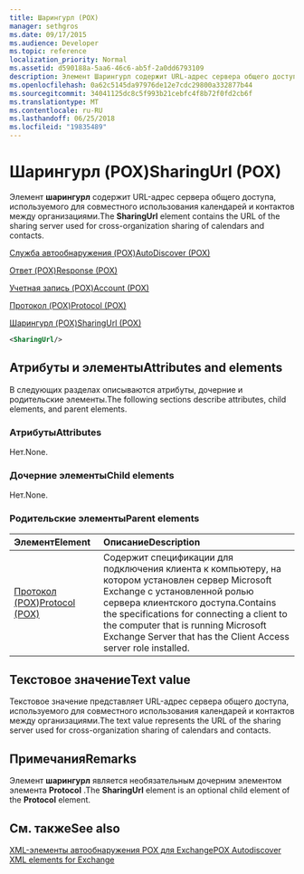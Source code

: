 ```yaml
---
title: Шарингурл (POX)
manager: sethgros
ms.date: 09/17/2015
ms.audience: Developer
ms.topic: reference
localization_priority: Normal
ms.assetid: d590188a-5aa6-46c6-ab5f-2a0dd6793109
description: Элемент Шарингурл содержит URL-адрес сервера общего доступа, используемого для совместного использования календарей и контактов между организациями.
ms.openlocfilehash: 0a62c5145da97976de12e7cdc29800a332877b44
ms.sourcegitcommit: 34041125dc8c5f993b21cebfc4f8b72f0fd2cb6f
ms.translationtype: MT
ms.contentlocale: ru-RU
ms.lasthandoff: 06/25/2018
ms.locfileid: "19835489"
---
```

# <a name="sharingurl-pox"></a><span data-ttu-id="cd62d-103">Шарингурл (POX)</span><span class="sxs-lookup"><span data-stu-id="cd62d-103">SharingUrl (POX)</span></span>

<span data-ttu-id="cd62d-104">Элемент **шарингурл** содержит URL-адрес сервера общего доступа, используемого для совместного использования календарей и контактов между организациями.</span><span class="sxs-lookup"><span data-stu-id="cd62d-104">The **SharingUrl** element contains the URL of the sharing server used for cross-organization sharing of calendars and contacts.</span></span> 
  
[<span data-ttu-id="cd62d-105">Служба автообнаружения (POX)</span><span class="sxs-lookup"><span data-stu-id="cd62d-105">AutoDiscover (POX)</span></span>](autodiscover-pox.md)
  
[<span data-ttu-id="cd62d-106">Ответ (POX)</span><span class="sxs-lookup"><span data-stu-id="cd62d-106">Response (POX)</span></span>](response-pox.md)
  
[<span data-ttu-id="cd62d-107">Учетная запись (POX)</span><span class="sxs-lookup"><span data-stu-id="cd62d-107">Account (POX)</span></span>](account-pox.md)
  
[<span data-ttu-id="cd62d-108">Протокол (POX)</span><span class="sxs-lookup"><span data-stu-id="cd62d-108">Protocol (POX)</span></span>](protocol-pox.md)
  
[<span data-ttu-id="cd62d-109">Шарингурл (POX)</span><span class="sxs-lookup"><span data-stu-id="cd62d-109">SharingUrl (POX)</span></span>](sharingurl-pox.md)
  
```XML
<SharingUrl/>
```

## <a name="attributes-and-elements"></a><span data-ttu-id="cd62d-110">Атрибуты и элементы</span><span class="sxs-lookup"><span data-stu-id="cd62d-110">Attributes and elements</span></span>

<span data-ttu-id="cd62d-111">В следующих разделах описываются атрибуты, дочерние и родительские элементы.</span><span class="sxs-lookup"><span data-stu-id="cd62d-111">The following sections describe attributes, child elements, and parent elements.</span></span>
  
### <a name="attributes"></a><span data-ttu-id="cd62d-112">Атрибуты</span><span class="sxs-lookup"><span data-stu-id="cd62d-112">Attributes</span></span>

<span data-ttu-id="cd62d-113">Нет.</span><span class="sxs-lookup"><span data-stu-id="cd62d-113">None.</span></span>
  
### <a name="child-elements"></a><span data-ttu-id="cd62d-114">Дочерние элементы</span><span class="sxs-lookup"><span data-stu-id="cd62d-114">Child elements</span></span>

<span data-ttu-id="cd62d-115">Нет.</span><span class="sxs-lookup"><span data-stu-id="cd62d-115">None.</span></span>
  
### <a name="parent-elements"></a><span data-ttu-id="cd62d-116">Родительские элементы</span><span class="sxs-lookup"><span data-stu-id="cd62d-116">Parent elements</span></span>

|<span data-ttu-id="cd62d-117">**Элемент**</span><span class="sxs-lookup"><span data-stu-id="cd62d-117">**Element**</span></span>|<span data-ttu-id="cd62d-118">**Описание**</span><span class="sxs-lookup"><span data-stu-id="cd62d-118">**Description**</span></span>|
|:-----|:-----|
|[<span data-ttu-id="cd62d-119">Протокол (POX)</span><span class="sxs-lookup"><span data-stu-id="cd62d-119">Protocol (POX)</span></span>](protocol-pox.md) <br/> |<span data-ttu-id="cd62d-120">Содержит спецификации для подключения клиента к компьютеру, на котором установлен сервер Microsoft Exchange с установленной ролью сервера клиентского доступа.</span><span class="sxs-lookup"><span data-stu-id="cd62d-120">Contains the specifications for connecting a client to the computer that is running Microsoft Exchange Server that has the Client Access server role installed.</span></span>  <br/> |
   
## <a name="text-value"></a><span data-ttu-id="cd62d-121">Текстовое значение</span><span class="sxs-lookup"><span data-stu-id="cd62d-121">Text value</span></span>

<span data-ttu-id="cd62d-122">Текстовое значение представляет URL-адрес сервера общего доступа, используемого для совместного использования календарей и контактов между организациями.</span><span class="sxs-lookup"><span data-stu-id="cd62d-122">The text value represents the URL of the sharing server used for cross-organization sharing of calendars and contacts.</span></span>
  
## <a name="remarks"></a><span data-ttu-id="cd62d-123">Примечания</span><span class="sxs-lookup"><span data-stu-id="cd62d-123">Remarks</span></span>

<span data-ttu-id="cd62d-124">Элемент **шарингурл** является необязательным дочерним элементом элемента **Protocol** .</span><span class="sxs-lookup"><span data-stu-id="cd62d-124">The **SharingUrl** element is an optional child element of the **Protocol** element.</span></span> 
  
## <a name="see-also"></a><span data-ttu-id="cd62d-125">См. также</span><span class="sxs-lookup"><span data-stu-id="cd62d-125">See also</span></span>



[<span data-ttu-id="cd62d-126">XML-элементы автообнаружения POX для Exchange</span><span class="sxs-lookup"><span data-stu-id="cd62d-126">POX Autodiscover XML elements for Exchange</span></span>](pox-autodiscover-xml-elements-for-exchange.md)

